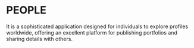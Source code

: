 # PEOPLE
It is a sophisticated application designed for individuals to explore profiles worldwide, offering an excellent platform for publishing portfolios and sharing details with others.
